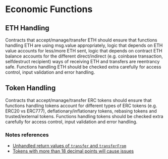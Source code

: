 # Economic Functions

## ETH Handling

Contracts that accept/manage/transfer ETH should ensure that functions handling ETH are using msg.value appropriately, logic that depends on ETH value accounts for less/more ETH sent, logic that depends on contract ETH balance accounts for the different direct/indirect (e.g. coinbase transaction, selfdestruct recipient) ways of receiving ETH and transfers are reentrancy safe. Functions handling ETH should be checked extra carefully for access control, input validation and error handling.

## Token Handling

Contracts that accept/manage/transfer ERC tokens should ensure that functions handling tokens account for different types of ERC tokens (e.g. ERC20 vs ERC777), deflationary/inflationary tokens, rebasing tokens and trusted/external tokens. Functions handling tokens should be checked extra carefully for access control, input validation and error handling.

### Notes references

- [Unhandled return values of `transfer` and `transferFrom`](https://github.com/broccolirob/audit-sandbox/blob/master/notes/audit-findings-101/1-block.md#unhandled-return-values-of-transfer-and-transferfrom)
- [Tokens with more than 18 decimal points will cause issues](https://github.com/broccolirob/audit-sandbox/blob/master/notes/audit-findings-101/1-block.md#tokens-with-more-than-18-decimal-points-will-cause-issues)
